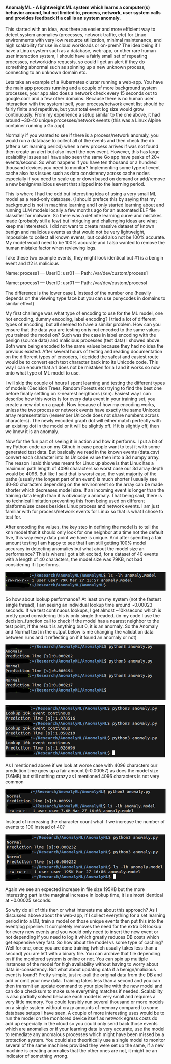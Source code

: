 #### AnomalyML - A lightweight ML system which learns a computer(s) behavior around, but not limited to, process, network, user system calls and provides feedback if a call is an system anomaly.

This started with an idea, was there an easier and more efficient way to detect system anomalies (processes, network traffic, etc) for Linux environments with very low resource utilization, minimal maintenance, and high scalability for use in cloud workloads or on-prem? The idea being if I have a Linux system such as a database, web-app, or other rare human user interaction system, I should have a fairly small set of repeating processes, network/dns requests, so could I get an alert if they do something abnormal such as spinning up a new unknown process, connecting to an unknown domain etc. 

Lets take an example of a Kubernetes cluster running a web-app. You have the main app process running and a couple of more background system processes, your app also does a network check every 15 seconds out to google.com and a few other domains. Because there is no human user interaction with the system itself, your process/network event list should be fairly finite and repetitive, but your total event log size would grow continuously. From my experience a setup similar to the one above, it had around ~30-40 unique processes/network events (this was a Linux Alpine container running a Go app). 

Normally if you wanted to see if there is a process/network anomaly, you would run a database to collect all of the events and then check the db (after a set learning period) when a new process arrives if was not found then create an alert but also insert the new event. However, this has large scalability issues as I have also seen the same Go app have peaks of 20+ events/second. So what happens if you have ten thousand or a hundred thousand devices you need to monitor? Implementing some type of event cache also has issues such as data consistency across cache nodes especially if you need to scale up or down based on demand or add/remove a new benign/malicious event that slipped into the learning period.

This is where I had the odd but interesting idea of using a very small ML model as a read-only database. (I should preface this by saying that my background is not in machine learning and I only started learning about and running LLM models locally a few months ago for an automated ELF file classifier for malware. So there was a definite learning curve and mistakes made (probably still a few) but intriguing and challenging ideas are what keep me interested). I did not want to create massive dataset of known benign and malicious events as that would not be very lightweight, impossible to collect all known events, but could also not be 100% accurate. My model would need to be 100% accurate and I also wanted to remove the human mistake factor when reviewing logs. 

Take these two example events, they might look identical but #1 is a bengin event and #2 is malicious 

Name: process1 — UserID: usr01 — Path: /var/dev/custom/process1

Name: process1 — UserID: usr01 — Path: /var/dev/custom/processl

The difference is the lower case L instead of the number one (heavily depends on the viewing type face but you can use punycodes in domains to similar effect)

My first challenge was what type of encoding to use for the ML model, one hot encoding, dummy encoding, label encoding? I tried a lot of different types of encoding, but all seemed to have a similar problem. How can you ensure that the data you are testing on is not encoded to the same values you trained the model on? Such was the case in label encoding with the benign (source data) and malicious processes (test data) I showed above. Both were being encoded to the same values because they had no idea the previous existed. After several hours of testing and reading documentation on the different types of encoders, I decided the safest and easiest route would be to convert each text character back into its Unicode code. This way I can ensure that a 1 does not be mistaken for a l and it works so now onto what type of ML model to use.

I will skip the couple of hours I spent learning and testing the different types of models (Decision Trees, Random Forests etc) trying to find the best one before finally settling on k-nearest neighbors (knn). Easiest way I can describe how this works is for every data event in your training set, you create a new dot on a graph. Now because of how my encoding works, unless the two process or network events have exactly the same Unicode array representation (remember Unicode does not share numbers across characters). The newly encoded graph dot will either match perfectly with an existing dot in the model or it will be slightly off. If it is slightly off, then we know it is an anomaly. 

Now for the fun part of seeing it in action and how it performs. I put a bit of my Python code up on my Github in case people want to test it with some generated test data. But basically we read in the known events (data.csv) convert each character into its Unicode value then into a 3d numpy array. The reason I said this was meant for Linux up above is that Linux has a maximum path length of 4096 characters so worst case our 3d array depth would be 4096. But like I said that is worst case, the vast majority of the paths (usually the longest part of an event) is much shorter I usually see 40-80 characters depending on the environment so the array can be made shorter which decreases model size. If an incoming event is longer than the training data length than it is obviously a anomaly. That being said, there is no technical limitation preventing this from being used on different platforms/use cases besides Linux process and network events. I am just familiar with for process/network events for Linux so that is what I chose to test for. 

After encoding the values, the key step in defining the model is to tell the knn model that it should only look for one neighbor at a time not the default five, this way every data point we have is unique. And after spending a fair amount testing I am happy to see that I am still getting 100% model accuracy in detecting anomalies but what about the model size an performance? This is where I got a bit excited, for a dataset of 40 events with a length of 40 characters, the model size was 79KB, not bad considering if it performs.

![model size 1](https://github.com/recontech404/AnomalyML/blob/main/assets/model_size_01.PNG)

So how about lookup performance? At least on my system (not the fastest single thread), I am seeing an individual lookup time around ~0.00023 seconds. If we test continuous lookups, I get almost ~10k/second which is pretty good considering this is only single threaded. (in my code I use the decision_function call to check if the model has a nearest neighbor to the test point, if the result is anything but 0, it is an anomaly. So the Anomaly and Normal text in the output below is me changing the validation data between runs and it reflecting on if it found an anomaly or not)

![model speed 1](https://github.com/recontech404/AnomalyML/blob/main/assets/model_speed_01.PNG)

![model 10k](https://github.com/recontech404/AnomalyML/blob/main/assets/model_speed_10k.PNG)

As I mentioned above if we look at worse case with 4096 characters our prediction time goes up a fair amount (~0.00057) as does the model size (7.6MB) but still nothing crazy as I mentioned 4096 characters is not very common

![model speed 2](https://github.com/recontech404/AnomalyML/blob/main/assets/model_speed_02.PNG)

Instead of increasing the character count what if we increase the number of events to 100 instead of 40?

![model speed 3](https://github.com/recontech404/AnomalyML/blob/main/assets/model_speed_03.PNG)

Again we see an expected increase in file size 195KB but the more interesting part is the marginal increase in lookup time, it is almost identical at ~0.00025 seconds.

So why do all of this then or what interests me about this approach? As I discussed above about the web-app, if I collect everything for a set learning period into a DB, train a model on those unique events then put this into the event/log pipeline. It completely removes the need for the extra DB lookup for every new events and you would only need to insert the new event or not depending if you need to log it which greatly reduces DB costs which get expensive very fast. So how about the model vs some type of caching? Well for one, once you are done training (which usually takes less than a second) you are left with a binary file. You can archive that file depending on if the monitored system is online or not. You can spin up multiple instances of the model for high availability without having to worry about data in-consistency. But what about updating data if a benign/malicious event is found? Pretty simple, just re-pull the original data from the DB and add or omit your new data. Training takes less than a second and you can then transmit an update command to your pipeline with the new model and can do a checksum to make sure everything matches if needed. Scalability is also partially solved because each model is very small and requires a very little memory. You could feasibly run several thousand or more models on a single system without crazy amounts of memory compared to some database setups I have seen. A couple of more interesting uses would be to run the model on the monitored device itself as network egress costs do add up especially in the cloud so you could only send back those events which are anomalies or if your learning data is very accurate, use the model to remediate any anomalous processes which might have been missed by a protection system. You could also theoritically use a single model to monitor several of the same machines provided they were set up the same, if a new machine is creating anomalies that the other ones are not, it might be an indicator of something wrong.
